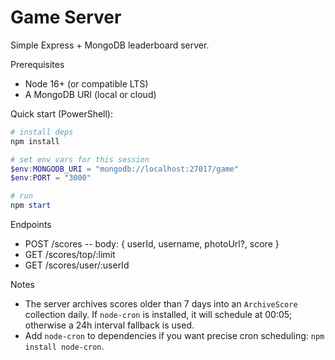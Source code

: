 # Game Server

Simple Express + MongoDB leaderboard server.

Prerequisites
- Node 16+ (or compatible LTS)
- A MongoDB URI (local or cloud)

Quick start (PowerShell):

```powershell
# install deps
npm install

# set env vars for this session
$env:MONGODB_URI = "mongodb://localhost:27017/game"
$env:PORT = "3000"

# run
npm start
```

Endpoints
- POST /scores  -- body: { userId, username, photoUrl?, score }
- GET /scores/top/:limit
- GET /scores/user/:userId

Notes
- The server archives scores older than 7 days into an `ArchiveScore` collection daily. If `node-cron` is installed, it will schedule at 00:05; otherwise a 24h interval fallback is used.
- Add `node-cron` to dependencies if you want precise cron scheduling: `npm install node-cron`.
